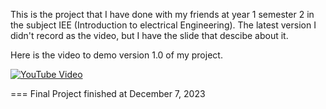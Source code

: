 This is the project that I have done with my friends at year 1 semester 2 in the subject IEE (Introduction to electrical Engineering). The latest version I didn't record as the video, but I have the slide that descibe about it.

Here is the video to demo version 1.0 of my project.

[![YouTube Video](https://img.youtube.com/vi/eTB5DQml7v0/0.jpg)](https://www.youtube.com/watch?v=eTB5DQml7v0)


=== Final Project finished at December 7, 2023
